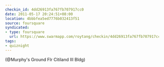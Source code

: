 ```yaml
---
checkin_id: 4dd26913fa767fb707917cc0
date: 2011-05-17 20:24:51+08:00
location: 4bbbfea5ed7776b032413f51
source: foursquare
syndicated:
- type: foursquare
  url: https://www.swarmapp.com/roytang/checkin/4dd26913fa767fb707917cc0
tags:
- quiznight
---
```


(@Murphy's Ground Flr Citiland III Bldg)